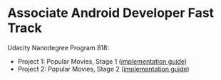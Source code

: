 # Associate Android Developer Fast Track
Udacity Nanodegree Program 818:
  - Project 1: Popular Movies, Stage 1 ([implementation guide](https://docs.google.com/document/d/1ZlN1fUsCSKuInLECcJkslIqvpKlP7jWL2TP9m6UiA6I/pub?embedded=true#h.3omxhyonl2o1))
  - Project 2: Popular Movies, Stage 2 ([implementation guide](https://docs.google.com/document/d/1ZlN1fUsCSKuInLECcJkslIqvpKlP7jWL2TP9m6UiA6I/pub?embedded=true#h.7sxo8jefdfll))
